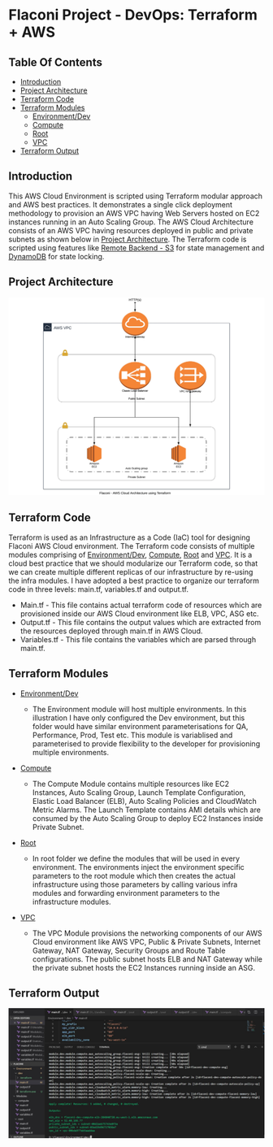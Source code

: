 # Flaconi Project - DevOps: Terraform + AWS 

## Table Of Contents

* [Introduction](#introduction)
* [Project Architecture](#project-architecture)
* [Terraform Code](#terraform-code)
* [Terraform Modules](#terraform-modules)
    * [Environment/Dev](https://github.com/abhinav-k07/projects/tree/master/Environment/dev)
    * [Compute](https://github.com/abhinav-k07/projects/tree/master/Modules/compute)
    * [Root](https://github.com/abhinav-k07/projects/tree/master/Modules/root)
    * [VPC](https://github.com/abhinav-k07/projects/tree/master/Modules/vpc)
* [Terraform Output](#terraform-output)
    



## Introduction

This AWS Cloud Environment is scripted using Terraform modular approach and AWS best practices. It demonstrates a single click deployment methodology to provision an AWS VPC having Web Servers hosted on EC2 instances running in an Auto Scaling Group. The AWS Cloud Architecture consists of an AWS VPC having resources deployed in public and private subnets as shown below in [Project Architecture](#project-architecture). The Terraform code is scripted using features like [Remote Backend - S3](https://www.terraform.io/docs/backends/types/s3.html) for state management and [DynamoDB](https://www.terraform.io/docs/state/locking.html) for state locking.

## Project Architecture

![alt text](https://raw.githubusercontent.com/abhinav-k07/projects/master/Flaconi%20Docs/Flaconi%20-%20DevOps%20AWS%20Cloud%20and%20Terraform.jpeg)

## Terraform Code

Terraform is used as an Infrastructure as a Code (IaC) tool for designing Flaconi AWS Cloud environment. The Terraform code consists of multiple modules comprising of [Environment/Dev](https://github.com/abhinav-k07/projects/tree/master/Environment/dev), [Compute](https://github.com/abhinav-k07/projects/tree/master/Modules/compute), [Root](https://github.com/abhinav-k07/projects/tree/master/Modules/root) and [VPC](https://github.com/abhinav-k07/projects/tree/master/Modules/vpc). It is a cloud best practice that we should modularize our Terraform code, so that we can create multiple different replicas of our infrastructure by re-using the infra modules. I have adopted a best practice to organize our terraform code in three levels: main.tf, variables.tf and output.tf.

* Main.tf - This file contains actual terraform code of resources which are provisioned inside our AWS Cloud environment like ELB, VPC, ASG etc.
* Output.tf - This file contains the output values which are extracted from the resources deployed through main.tf in AWS Cloud.
* Variables.tf - This file contains the variables which are parsed through main.tf.


## Terraform Modules

* [Environment/Dev](https://github.com/abhinav-k07/projects/tree/master/Environment/dev)
    * The Environment module will host multiple environments. In this illustration I have only configured the Dev environment, but this folder would have similar environment parameterisations for QA, Performance, Prod, Test etc. This module is variablised and parameterised to provide flexibility to the developer for provisioning multiple environments.

* [Compute](https://github.com/abhinav-k07/projects/tree/master/Modules/compute)
    * The Compute Module contains multiple resources like EC2 Instances, Auto Scaling Group, Launch Template Configuration, Elastic Load Balancer (ELB), Auto Scaling Policies and CloudWatch Metric Alarms. The Launch Template contains AMI details which are consumed by the Auto Scaling Group to deploy EC2 Instances inside Private Subnet.
    
* [Root](https://github.com/abhinav-k07/projects/tree/master/Modules/root)
    * In root folder we define the modules that will be used in every environment. The environments inject the environment specific parameters to the root module which then creates the actual infrastructure using those parameters by calling various infra modules and forwarding environment parameters to the infrastructure modules.

* [VPC](https://github.com/abhinav-k07/projects/tree/master/Modules/vpc)
    * The VPC Module provisions the networking components of our AWS Cloud environment like AWS VPC, Public & Private Subnets, Internet Gateway, NAT Gateway, Security Groups and Route Table configurations. The public subnet hosts ELB and NAT Gateway while the private subnet hosts the EC2 Instances running inside an ASG.


## Terraform Output

![alt text](https://raw.githubusercontent.com/abhinav-k07/projects/master/Flaconi%20Docs/Terraform_Outputs.JPG)
